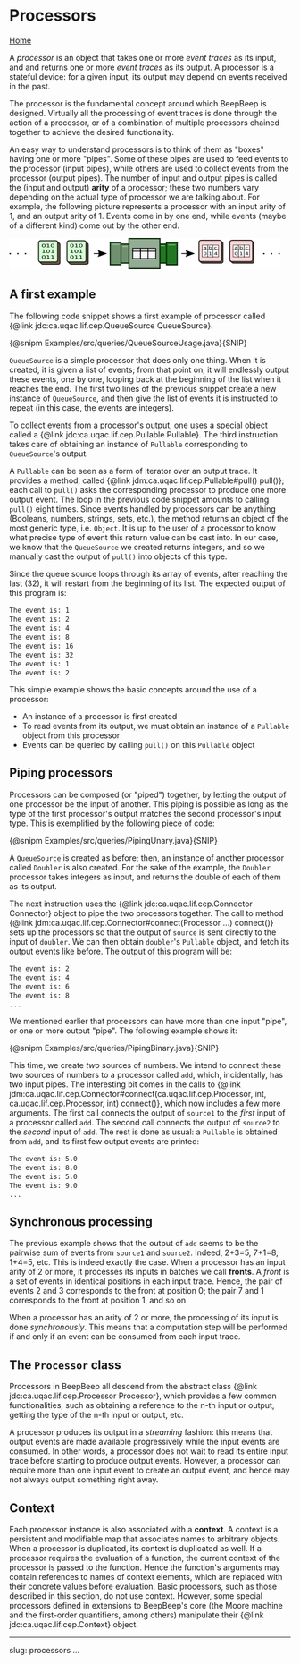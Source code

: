 Processors
==========

[Home](index.html)

A *processor* is an object that takes one or more *event traces* as its input, and and returns one or more *event traces* as its output. A processor is a stateful device: for a given input, its output may depend on events received in the past.

The processor is the fundamental concept around which BeepBeep is designed. Virtually all the processing of event traces is done through the action of a processor, or of a combination of multiple processors chained together to achieve the desired functionality.

An easy way to understand processors is to think of them as "boxes" having one or more "pipes". Some of these pipes are used to feed events to the processor (input pipes), while others are used to collect events from the processor (output pipes). The number of input and output pipes is called the (input and output) **arity** of a processor; these two numbers vary depending on the actual type of processor we are talking about. For example, the following picture represents a processor with an input arity of 1, and an output arity of 1. Events come in by one end, while events (maybe of a different kind) come out by the other end.

![A 1:1 processor](pipe-tuple.png)

## <a name="example">A first example</a>

The following code snippet shows a first example of processor called {@link jdc:ca.uqac.lif.cep.QueueSource QueueSource}.

{@snipm Examples/src/queries/QueueSourceUsage.java}{SNIP}

`QueueSource` is a simple processor that does only one thing. When it is created, it is given a list of events; from that point on, it will endlessly output these events, one by one, looping back at the beginning of the list when it reaches the end. The first two lines of the previous snippet create a new instance of `QueueSource`, and then give the list of events it is instructed to repeat (in this case, the events are integers).

To collect events from a processor's output, one uses a special object called a {@link jdc:ca.uqac.lif.cep.Pullable Pullable}. The third instruction takes care of obtaining an instance of `Pullable` corresponding to `QueueSource`'s output.

A `Pullable` can be seen as a form of iterator over an output trace. It provides a method, called {@link jdm:ca.uqac.lif.cep.Pullable#pull() pull()}; each call to `pull()` asks the corresponding processor to produce one more output event. The loop in the previous code snippet amounts to calling `pull()` eight times. Since events handled by processors can be anything (Booleans, numbers, strings, sets, etc.), the method returns an object of the most generic type, i.e. `Object`. It is up to the user of a processor to know what precise type of event this return value can be cast into. In our case, we know that the `QueueSource` we created returns integers, and so we manually cast the output of `pull()` into objects of this type.

Since the queue source loops through its array of events, after reaching the last (32), it will restart from the beginning of its list. The expected output of this program is:

    The event is: 1
    The event is: 2
    The event is: 4
    The event is: 8
    The event is: 16
    The event is: 32
    The event is: 1
    The event is: 2

This simple example shows the basic concepts around the use of a processor:

- An instance of a processor is first created
- To read events from its output, we must obtain an instance of a `Pullable` object from this processor
- Events can be queried by calling `pull()` on this `Pullable` object

## <a name="piping">Piping processors</a>

Processors can be composed (or "piped") together, by letting the output of one processor be the input of another. This piping is possible as long as the type of the first processor's output matches the second processor's input type. This is exemplified by the following piece of code:

{@snipm Examples/src/queries/PipingUnary.java}{SNIP}

A `QueueSource` is created as before; then, an instance of another processor called `Doubler` is also created. For the sake of the example, the `Doubler` processor takes integers as input, and returns the double of each of them as its output.

The next instruction uses the {@link jdc:ca.uqac.lif.cep.Connector Connector} object to pipe the two processors together. The call to method {@link jdm:ca.uqac.lif.cep.Connector#connect(Processor ...) connect()} sets up the processors so that the output of `source` is sent directly to the input of `doubler`. We can then obtain `doubler`'s `Pullable` object, and fetch its output events like before. The output of this program will be:

    The event is: 2
    The event is: 4
    The event is: 6
    The event is: 8
    ...

We mentioned earlier that processors can have more than one input "pipe", or one or more output "pipe". The following example shows it:

{@snipm Examples/src/queries/PipingBinary.java}{SNIP}

This time, we create *two* sources of numbers. We intend to connect these two sources of numbers to a processor called `add`, which, incidentally, has two input pipes. The interesting bit comes in the calls to {@link jdm:ca.uqac.lif.cep.Connector#connect(ca.uqac.lif.cep.Processor, int, ca.uqac.lif.cep.Processor, int) connect()}, which now includes a few more arguments. The first call connects the output of `source1` to the *first* input of a processor called `add`. The second call connects the output of `source2` to the *second* input of `add`. The rest is done as usual: a `Pullable` is obtained from `add`, and its first few output events are printed:

	The event is: 5.0
	The event is: 8.0
	The event is: 5.0
	The event is: 9.0
	...

## <a name="synchronous">Synchronous processing</a>

The previous example shows that the output of `add` seems to be the pairwise sum of events from `source1` and `source2`. Indeed, 2+3=5, 7+1=8, 1+4=5, etc. This is indeed exactly the case. When a processor has an input arity of 2 or more, it processes its inputs in batches we call **fronts**. A *front* is a set of events in identical positions in each input trace. Hence, the pair of events 2 and 3 corresponds to the front at position 0; the pair 7 and 1 corresponds to the front at position 1, and so on.

When a processor has an arity of 2 or more, the processing of its input is done *synchronously*. This means that a computation step will be performed if and only if an event can be consumed from each input trace.

## <a name="class">The <code>Processor</code> class</a>

Processors in BeepBeep all descend from the abstract class {@link jdc:ca.uqac.lif.cep.Processor Processor}, which provides a few common functionalities, such as obtaining a reference to the n-th input or output, getting the type of the n-th input or output, etc.

A processor produces its output in a *streaming* fashion: this means that output events are made available progressively while the input events are consumed. In other words, a processor does not wait to read its entire input trace before starting to produce output events. However, a processor can require more than one input event to create an output event, and hence may not always output something right away.


## <a name="context">Context</a>

Each processor instance is also associated with a **context**. A context is a persistent and modifiable map that associates names to arbitrary objects. When a processor is duplicated, its context is duplicated as well. If a processor requires the evaluation of a function, the current context of the processor is passed to the function. Hence the function's arguments may contain references to names of context elements, which are replaced with their concrete values before evaluation. Basic processors, such as those described in this section, do not use context. However, some special processors defined in extensions to BeepBeep's core (the Moore machine and the first-order quantifiers, among others) manipulate their {@link jdc:ca.uqac.lif.cep.Context} object.

<!-- :wrap=soft: -->
---
slug: processors
...
